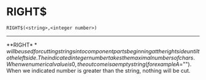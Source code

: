 # RIGHT$

```
RIGHT$(<string>,<integer number>)
```

---

**RIGHT$** will be used for cutting strings into component parts beginning at the right side until to the left side. The indicated integer number takes the maximal numbers of chars. When we numerical value is 0, the outcome is a empty string (for example A$=""). When we indicated number is greater than the string, nothing will be cut.
